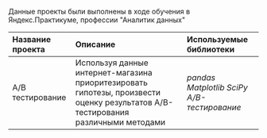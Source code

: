 

Данные проекты были выполнены в ходе обучения в Яндекс.Практикуме, профессии "Аналитик данных" 

| Название проекта | Описание | Используемые библиотеки | 
| :---------------------- | :---------------------- | :---------------------- |
| A/B тестирование | Используя данные интернет-магазина приоритезировать гипотезы, произвести оценку результатов A/B-тестирования различными методами| *pandas* *Matplotlib* *SciPy* *A/B-тестирование* |
